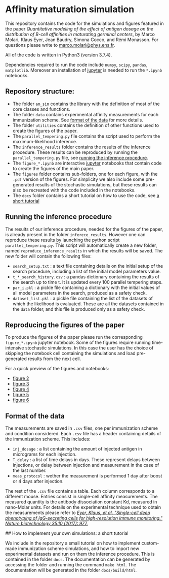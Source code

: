 # Affinity maturation simulation

This repository contains the code for the simulations and figures featured in the paper *Quantitative modeling of the effect of antigen dosage on the distribution of B-cell affinities in maturating germinal centers*, by Marco Molari, Klaus Eyer, Jean Baudry, Simona Cocco, and Rémi Monasson.
For questions please write to <marco.molari@phys.ens.fr>.

All of the code is written in Python3 (version 3.7.4).

Dependencies required to run the code include `numpy`, `scipy`, `pandas`, `matplotlib`. Moreover an installation of [jupyter](https://jupyter.org) is needed to run the `*.ipynb` notebooks.

## Repository structure:

- The folder `am_sim` contains the library with the definition of most of the core classes and functions.
- The folder `data` contains experimental affinity measurements for each immunization scheme. See [format of the data](#format-of-the-data) for more details.
- The folder `utilities` contains the definition of other functions used to create the figures of the paper.
- The `parallel_tempering.py` file contains the script used to perform the maximum-likelihood inference.
- The `inference_results` folder contains the results of the inference procedure. These results can be reproduced by running the `parallel_tempering.py` file, see [running the inference procedure](#running-the-inference-procedure).
- The `figure_*.ipynb` are interactive [jupyter](https://jupyter.org) notebooks that contain code to create the figures of the main paper.
- The `figures` folder contains sub-folders, one for each figure, with the `.pdf` version of the figures. For simplicity we also include some pre-generated results of the stochastic simulations, but these results can also be recreated with the code included in the notebooks.
- The `docs` folder contains a short tutorial on how to use the code, see [a short tutorial](#How-to-implement-your-own-simulations:-a-short-tutorial)

## Running the inference procedure

The results of our inference procedure, needed for the figures of the paper, is already present in the folder `inferece_results`. However one can reproduce these results by launching the python script `parallel_tempering.py`. This script will automatically create a new folder, named `reproduce_inference_results` in which the results will be saved. The new folder will contain the following files:

- `search_setup.txt` : a text file containing details on the initial setup of the search procedure, including a list of the initial model parameters value.
- `t_*_search_history.csv` : a pandas dictionary containing the results of the search up to time t. It is updated every 100 parallel tempering steps.
- `par_i.pkl` : a pickle file containing a dictionary with the initial values of all model parameters in the search, produced as a safety check.
- `dataset_list.pkl` : a pickle file containing the list of the datasets of which the likelihood is evaluated. These are all the datasets contained in the `data` folder, and this file is produced only as a safety check.

## Reproducing the figures of the paper

To produce the figures of the paper please run the corresponding `figure_*.ipynb` jupyter notebook. Some of the figures require running time-intensive stochastic simulations. In this case the user has the choice of skipping the notebook cell containing the simulations and load pre-generated results from the next cell.

For a quick preview of the figures and notebooks:

- [figure 2](https://nbviewer.jupyter.org/github/mmolari/affinity_maturation/blob/master/figure_2.ipynb)
- [figure 3](https://nbviewer.jupyter.org/github/mmolari/affinity_maturation/blob/master/figure_3.ipynb)
- [figure 4](https://nbviewer.jupyter.org/github/mmolari/affinity_maturation/blob/master/figure_4.ipynb)
- [figure 5](https://nbviewer.jupyter.org/github/mmolari/affinity_maturation/blob/master/figure_5.ipynb)
- [figure 6](https://nbviewer.jupyter.org/github/mmolari/affinity_maturation/blob/master/figure_6.ipynb)

## Format of the data

The measurements are saved in `.csv` files, one per immunization scheme and condition considered. Each `.csv` file has a header containing details of the immunization scheme. This includes:
- `inj_dosage` : a list containing the amount of injected antigen in micrograms for each injection.
- `T_delay` : a list of time delays in days. These represent delays between injections, or delay between injection and measurement in the case of the last number.
- `meas_protocol` : wether the measurement is performed 1 day after boost or 4 days after injection.

The rest of the `.csv` file contains a table. Each column corresponds to a different mouse. Entries consist in single-cell affinity measurements. The measured quantity is the antibody dissociation constant Kd, measured in nano-Molar units. For details on the experimental technique used to obtain the measurements please refer to [*Eyer, Klaus, et al. "Single-cell deep phenotyping of IgG-secreting cells for high-resolution immune monitoring." Nature biotechnology 35.10 (2017): 977.*](https://www.nature.com/articles/nbt.3964)

## How to implement your own simulations: a short tutorial

We include in the repository a small tutorial on how to implement custom-made immunization scheme simulations, and how to import new experimental datasets and run on them the inference procedure. This is contained in the folder `docs`. The documentation can be generated by accessing the folder and running the command `make html`. The documentation will be generated in the folder `docs/build/html`.
